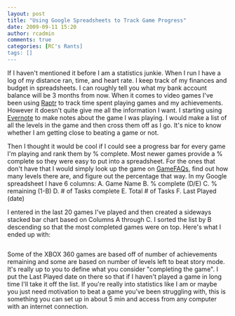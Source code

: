 ```yaml
---
layout: post
title: "Using Google Spreadsheets to Track Game Progress"
date: 2009-09-11 15:20
author: rcadmin
comments: true
categories: [RC's Rants]
tags: []
---
```

If I haven't mentioned it before I am a statistics junkie. When I run I have a log of my distance ran, time, and heart rate. I keep track of my finances and budget in spreadsheets. I can roughly tell you what my bank account balance will be 3 months from now. When it comes to video games I've been using <a href="http://raptr.com/chill182">Raptr</a> to track time spent playing games and my achievements. However it doesn't quite give me all the information I want. I starting using <a href="http://www.evernote.com">Evernote</a> to make notes about the game I was playing. I would make a list of all the levels in the game and then cross them off as I go. It's nice to know whether I am getting close to beating a game or not. 

Then I thought it would be cool if I could see a progress bar for every game I'm playing and rank them by % complete. Most newer games provide a % complete so they were easy to put into a spreadsheet. For the ones that don't have that I would simply look up the game on <a href="http://www.gamefaqs.com">GameFAQs,</a> find out how many levels there are, and figure out the percentage that way. In my Google spreadsheet I have 6 columns:
A. Game Name
B. % complete (D/E)
C. % remaining (1-B)
D. # of Tasks complete
E. Total # of Tasks
F. Last Played (date)

I entered in the last 20 games I've played and then created a sideways stacked bar chart based on Columns A through C. I sorted the list by B descending so that the most completed games were on top. Here's what I ended up with:

<img src="http://bitsmack.com/wp/wp-content/uploads/2009/09/top_20_games.png" alt="" title="" class="alignnone size-full wp-image-1682" />

Some of the XBOX 360 games are based off of number of achievements remaining and some are based on number of levels left to beat story mode. It's really up to you to define what you consider "completing the game". I put the Last Played date on there so that if I haven't played a game in long time I'll take it off the list. If you're really into statistics like I am or maybe you just need motivation to beat a game you've been struggling with, this is something you can set up in about 5 min and access from any computer with an internet connection. 
